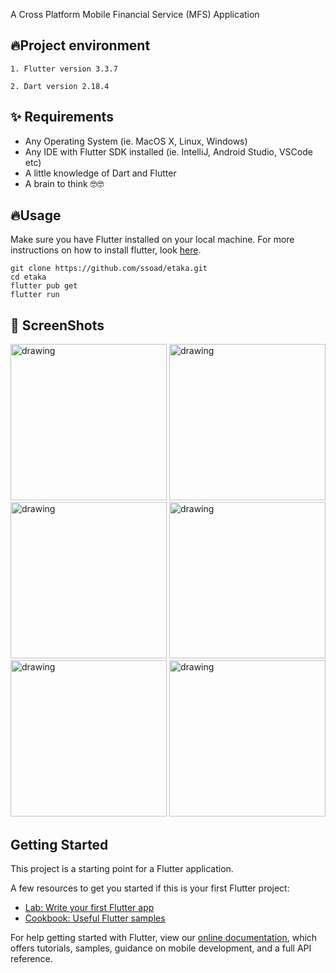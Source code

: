 
A Cross Platform Mobile Financial Service (MFS) Application

## 🔥Project environment


    1. Flutter version 3.3.7

    2. Dart version 2.18.4


## ✨ Requirements
* Any Operating System (ie. MacOS X, Linux, Windows)
* Any IDE with Flutter SDK installed (ie. IntelliJ, Android Studio, VSCode etc)
* A little knowledge of Dart and Flutter
* A brain to think 🤓🤓

## 🔥Usage

Make sure you have Flutter installed on your local machine. For more instructions on how to install flutter, look [here](https://flutter.io/docs/get-started/install).
```
git clone https://github.com/ssoad/etaka.git
cd etaka
flutter pub get
flutter run
```

## 📸 ScreenShots

<img src="https://github.com/ssoad/etaka/raw/master/docs/imgs/1.png" alt="drawing" style="width:250px;"/> <img src="https://github.com/ssoad/etaka/raw/master/docs/imgs/2.png" alt="drawing" style="width:250px;"/> <img src="https://github.com/ssoad/etaka/raw/master/docs/imgs/3.png" alt="drawing" style="width:250px;"/> <img src="https://github.com/ssoad/etaka/raw/master/docs/imgs/4.png" alt="drawing" style="width:250px;"/> <img src="https://github.com/ssoad/etaka/raw/master/docs/imgs/5.png" alt="drawing" style="width:250px;"/> <img src="https://github.com/ssoad/etaka/raw/master/docs/imgs/6.png" alt="drawing" style="width:250px;"/>

## Getting Started

This project is a starting point for a Flutter application.

A few resources to get you started if this is your first Flutter project:

- [Lab: Write your first Flutter app](https://flutter.dev/docs/get-started/codelab)
- [Cookbook: Useful Flutter samples](https://flutter.dev/docs/cookbook)

For help getting started with Flutter, view our
[online documentation](https://flutter.dev/docs), which offers tutorials,
samples, guidance on mobile development, and a full API reference.
